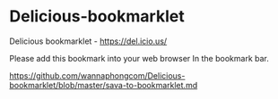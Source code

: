 # Delicious-bookmarklet
Delicious bookmarklet - https://del.icio.us/

Please add this bookmark into your web browser
In the bookmark bar.

https://github.com/wannaphongcom/Delicious-bookmarklet/blob/master/sava-to-bookmarklet.md
